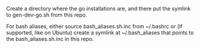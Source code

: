 Create a directory where the go installations are, and there put the
symlink to gen-dev-go.sh from this repo.

For bash aliases, either source bash_aliases.sh.inc from ~/.bashrc or
(if supported, like on Ubuntu) create a symlink at ~/.bash_aliases
that points to the bash_aliases.sh.inc in this repo.
